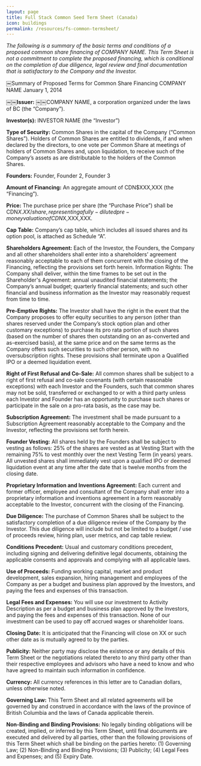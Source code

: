 ```yaml
---
layout: page
title: Full Stack Common Seed Term Sheet (Canada)
icon: buildings
permalink: /resources/fs-common-termsheet/
---
```

_The following is a summary of the basic terms and conditions of a proposed common share financing of COMPANY NAME. This Term Sheet is not a commitment to complete the proposed financing, which is conditional on the completion of due diligence, legal review and final documentation that is satisfactory to the Company and the Investor._

￼Summary of Proposed Terms for Common Share Financing
COMPANY NAME January 1, 2014

￼￼**Issuer:**
￼￼COMPANY NAME, a corporation organized under the laws of BC ​(the “Company”).

**Investor(s):**
INVESTOR NAME (the “Investor”)

**Type of Security:** Common Shares in the capital of the Company (“Common Shares”). Holders of Common Shares are entitled to dividends, if and when declared by the directors, to one vote per Common Share at meetings of holders of Common Shares and, upon liquidation, to receive such of the Company’s assets as are distributable to the holders of the Common Shares.

**Founders:** Founder, Founder 2, Founder 3

**Amount of Financing:** An aggregate amount of CDN$XXX,XXX (the “Financing”).

**Price:** The purchase price per share (the “Purchase Price”) shall be CDN$X.XX/share, representing a fully-diluted pre-money valuation of CDN$X,XXX,XXX.

**Cap Table:** Company’s cap table, which includes all issued shares and its option pool, is attached as Schedule “A”.

**Shareholders Agreement:** Each of the Investor, the Founders, the Company and all other shareholders shall enter into a shareholders’ agreement reasonably acceptable to each of them concurrent with the closing of the Financing, reflecting the provisions set forth herein.
Information Rights: The Company shall deliver, within the time frames to be set out in the Shareholder's Agreement: annual unaudited financial statements; the Company’s annual budget; quarterly financial statements; and such other financial and business information as the Investor may reasonably request from time to time.

**Pre-Emptive Rights:** The Investor shall have the right in the event that the Company proposes to offer equity securities to any person (other than shares reserved under the Company’s stock option plan and other customary exceptions) to purchase its pro rata portion of such shares (based on the number of shares then outstanding on an as-converted and as-exercised basis), at the same price and on the same terms as the Company offers such securities to such other person, with no oversubscription rights. These provisions shall terminate upon a Qualified IPO or a deemed liquidation event.

**Right of First Refusal and Co-Sale:** All common shares shall be subject to a right of first refusal and co‐sale covenants (with certain reasonable exceptions) with each Investor and the Founders, such that common shares may not be sold, transferred or exchanged to or with a third party unless each Investor and Founder has an opportunity to purchase such shares or participate in the sale on a pro-rata basis, as the case may be.

**Subscription Agreement:** The investment shall be made pursuant to a Subscription Agreement reasonably acceptable to the Company and the Investor, reflecting the provisions set forth herein.

**Founder Vesting:** All shares held by the Founders shall be subject to vesting as follows: 25% of the shares are vested as at Vesting Start with the remaining 75% to vest monthly over the next Vesting Term (in years) years. All unvested shares shall immediately vest upon a qualified IPO or deemed liquidation event at any time after the date that is twelve months from the closing date.

**Proprietary Information and Inventions Agreement:** Each current and former officer, employee and consultant of the Company shall enter into a proprietary information and inventions agreement in a form reasonably acceptable to the Investor, concurrent with the closing of the Financing.

**Due Diligence:** The purchase of Common Shares shall be subject to the satisfactory completion of a due diligence review of the Company by the Investor. This due diligence will include but not be limited to a budget / use of proceeds review, hiring plan, user metrics, and cap table review.

**Conditions Precedent:** Usual and customary conditions precedent, including signing and delivering definitive legal documents, obtaining the applicable consents and approvals and complying with all applicable laws.

**Use of Proceeds:** Funding working capital, market and product development, sales expansion, hiring management and employees of the Company as per a budget and business plan approved by the Investors, and paying the fees and expenses of this transaction.

**Legal Fees and Expenses:** You will use our investment to Activity Description as per a budget and business plan approved by the Investors, and paying the fees and expenses of this transaction. None of our investment can be used to pay off accrued wages or shareholder loans.

**Closing Date:** It is anticipated that the Financing will close on XX or such other date as is mutually agreed to by the parties.

**Publicity:** Neither party may disclose the existence or any details of this Term Sheet or the negotiations related thereto to any third party other than their respective employees and advisors who have a need to know and who have agreed to maintain such information in confidence.

**Currency:** All currency references in this letter are to Canadian dollars, unless otherwise noted.

**Governing Law:** This Term Sheet and all related agreements will be governed by and construed in accordance with the laws of the province of British Columbia and the laws of Canada applicable therein.

**Non-Binding and Binding Provisions:** No legally binding obligations will be created, implied, or inferred by this Term Sheet, until final documents are executed and delivered by all parties, other than the following provisions of this Term Sheet which shall be binding on the parties hereto: (1) Governing Law; (2) Non-Binding and Binding Provisions; (3) Publicity; (4) Legal Fees and Expenses; and (5) Expiry Date.

